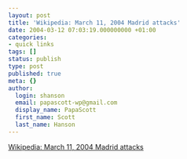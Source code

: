 ```yaml
---
layout: post
title: 'Wikipedia: March 11, 2004 Madrid attacks'
date: 2004-03-12 07:03:19.000000000 +01:00
categories:
- quick links
tags: []
status: publish
type: post
published: true
meta: {}
author:
  login: shanson
  email: papascott-wp@gmail.com
  display_name: PapaScott
  first_name: Scott
  last_name: Hanson
---
```

<p><a title="ten bomb explosions that occurred aboard four cercanías (commuter trains) in Madrid" href="http://en.wikipedia.org/wiki/March_11%2C_2004_Madrid_attacks">Wikipedia: March 11, 2004 Madrid attacks</a></p>
